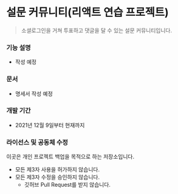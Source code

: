 # 설문 커뮤니티(리액트 연습 프로젝트)

> 소셜로그인을 거쳐 투표하고 댓글을 달 수 있는 설문 커뮤니티입니다.

### 기능 설명

  * 작성 예정

### 문서

  * 명세서 작성 예정

### 개발 기간

  * 2021년 12월 9일부터 현재까지

### 라이선스 및 공동체 수정

이곳은 개인 프로젝트 백업을 목적으로 하는 저장소입니다.

  * 모든 제3자 사용을 허가하지 않습니다.
  * 모든 제3자 수정을 승인하지 않습니다.
    * 깃허브 Pull Request를 받지 않습니다.
